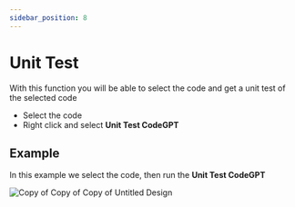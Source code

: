 ```yaml
---
sidebar_position: 8
---
```


# Unit Test

With this function you will be able to select the code and get a unit test of the selected code

- Select the code
- Right click and select **Unit Test CodeGPT**


## Example
In this example we select the code, then run the **Unit Test CodeGPT**

![Copy of Copy of Copy of Untitled Design](https://user-images.githubusercontent.com/6216945/213288371-6e088b84-ff3a-4910-a50c-e23b55607ed3.gif)
